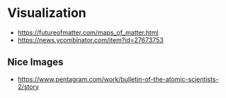 # Visualization

* https://futureofmatter.com/maps_of_matter.html
* https://news.ycombinator.com/item?id=27673753

## Nice Images

* https://www.pentagram.com/work/bulletin-of-the-atomic-scientists-2/story